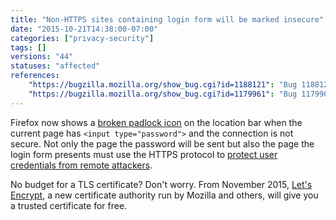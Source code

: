 ```yaml
---
title: "Non-HTTPS sites containing login form will be marked insecure"
date: "2015-10-21T14:38:00-07:00"
categories: ["privacy-security"]
tags: []
versions: "44"
statuses: "affected"
references:
    "https://bugzilla.mozilla.org/show_bug.cgi?id=1188121": "Bug 1188121 - [userstory] CC: Warning for password on non-secure connection"
    "https://bugzilla.mozilla.org/show_bug.cgi?id=1179961": "Bug 1179961 - Use a lock with a strikethrough for HTTP pages that have Password Fields in the Control Center"
---
```

Firefox now shows a [broken padlock icon](https://bug1179961.bmoattachments.org/attachment.cgi?id=8662392) on the location bar when the current page has `<input type="password">` and the connection is not secure. Not only the page the password will be sent but also the page the login form presents must use the HTTPS protocol to [protect user credentials from remote attackers](https://developer.mozilla.org/en-US/docs/Web/Security/Insecure_passwords).

No budget for a TLS certificate? Don't worry. From November 2015, [Let's Encrypt](https://letsencrypt.org/), a new certificate authority run by Mozilla and others, will give you a trusted certificate for free.
